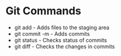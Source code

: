 # Git Commands
- git add - Adds files to the staging area
- git commit -m - Adds commits
- git status - Checks status of commits
- git diff - Checks the changes in commits